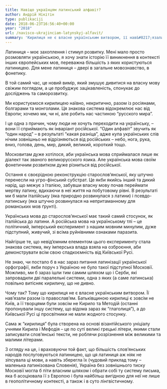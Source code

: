 ```yaml
---
title: Навіщо українцям латинський алфавіт?
author: Андрій Нікітін
type: publikaciji
date: 2018-06-23T16:56:40+00:00
year: "2018"
url: /navisco-ukrajinciam-latynskyj-alfavit/
summary: 'Кирилиця не є власне українським витвором, її нав&#8217;язали разом із православ&#8217;ям. Створена вона учнями Кирила і Мефодія &#8211; на основі візантійського уніціал. Це по суті великі грецькі літери, якими стали записувати слов&#8217;янські тексти, не роблячи розрізнення між великими та малими літерами.'
---
```

Латиниця &#8211; моє захоплення і стимул розвитку. Мені мало просто розмовляти українською, я хочу знати історію її виникнення в контексті інших європейських мов, переважна більшість з яких користуються латиницею. Для мене латиниця &#8211; двері в загальне мовознавство, в фонетику.

В той самий час, це новий вимір, який змушує дивитися на власну мову свіжим поглядом, а це пробуджує зацікавленість, спонукає до досліджень та саморозвитку.

Ми користуємося кирилицею наївно, некритично, разом із росіянами, болгарами та монголами. Ця знакова система відокремлює нас від Европи; хочемо ми, чи ні, але робить нас частиною &#8220;русского мира&#8221;.

І це одна з причин, чому люди не хочуть переходити на українську, &#8211; вони її сприймають як інваріант російської. &#8220;Один алфавіт&#8221; звучить як &#8220;один народ&#8221; &#8211; в результаті &#8220;какая разніца&#8221;, адже купа українських слів нічим зовнішньо не відрізняються від російських &#8211; небо, нога, рука, вниз, голова, день, мир, дикий, великий, короткий тощо.

Московитам дуже хотілося, аби українська мова сприймалася лише як діалект так званого великорусского язика. Але українська мова своїм фонетичним розвитком дуже різниться від російської.

Остання є своєрідною реконструкцію старослов&#8217;янської, яку штучно перенесли на угро-фінський субстрат. Це якби якийсь інший та дикий нарід, що межує з Італією, забувши власну мову почав переймати мертву латину, вдихаючи в неї життя на побутовому рівні. В результаті ми б мали італійську (яка природно розвинулася з латини) і псевдо-латинську (яка штучно розвинулася на непритаманному для романських мов ґрунті).

Українська мова до старослов&#8217;янської має такий самий стосунок, як італійська до латини. А російська мова на українському тлі &#8211; це політичний, імперський експеримент з нашим мовним минулим, дуже підступний, живучий, зі всіма руйнівними ознаками паразита.

Найгірше те, що невід&#8217;ємним елементом цього експерименту стала знакова система, яку імперська влада взяла на озброєння, аби демонструвати всім свою спадкоємність від Київської Русі.

Не знаю, чи постало б в нас зараз питання латинізації української орфографії, якби поруч з Україною не було такої підступної Московії. Можливо, ми б зараз ішли тим самим шляхом що і Серби, які запровадили дві паралельні системи, одна з яких (а саме латинська) повільно витісняє кириличу, що не дивно.

Чому так? Тому що кирилиця не є власне українським витвором. Її нав&#8217;язали разом із православ&#8217;ям. Батьківщиною кирилиці є зовсім не Київ, а її творцями були зовсім не Кирило та Методій (останні пропонували іншу систему, що відома зараз як &#8220;глаголиця&#8221;), а до Київської Русі ці просвітники не мали жодного стосунку.

Сама ж &#8220;кирилиця&#8221; була створена на основі візантійського уніціалу учнями Кирила і Мефодія &#8211; це по суті великі грецькі літери, якими стали записувати слов&#8217;янські тексти, не роблячи розрізнення між великими та малими літерами.

З огляду на це, і враховуючи той факт, що більшість слов&#8217;янських народів послуговуються латиницею, що ця латиниця аж ніяк не зіпсувала ці мови, а навіть зберегла їх (чудовий приклад тому &#8211; маленька латинізована Словенія), Україна без зовнішнього тиску Московії могла б піти власним шляхом і обрати собі ту систему письма, яка б асоціювала її з Европою і була найбільш вигідною для неї не лише в геополітичному контексті, а також і в суто лінгвістичному.